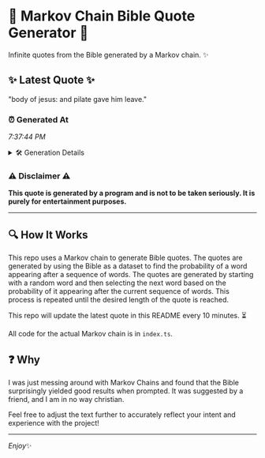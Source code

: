 # 📖 Markov Chain Bible Quote Generator 📖

Infinite quotes from the Bible generated by a Markov chain. ✨

## ✨ Latest Quote ✨
"body of jesus: and pilate gave him leave."

### ⏰ Generated At
*7:37:44 PM*

<details>
    <summary>🛠️ Generation Details</summary>
    <p>
        <strong>🌱 Seed:</strong> body<br>
        <strong>🔄 Iterations:</strong> 7<br>
        <strong>📜 Context History:</strong><br>[ body ]: of<br>[ body, of ]: jesus:<br>[ body, of, jesus: ]: and<br>[ body, of, jesus:, and ]: pilate<br>[ body, of, jesus:, and, pilate ]: gave<br>[ body, of, jesus:, and, pilate, gave ]: him<br>[ of, jesus:, and, pilate, gave, him ]: leave.<br>
    </p>
</details>

### ⚠️ Disclaimer ⚠️
**This quote is generated by a program and is not to be taken seriously. It is purely for entertainment purposes.**

---

## 🔍 How It Works

This repo uses a Markov chain to generate Bible quotes. The quotes are generated by using the Bible as a dataset to find the probability of a word appearing after a sequence of words. The quotes are generated by starting with a random word and then selecting the next word based on the probability of it appearing after the current sequence of words. This process is repeated until the desired length of the quote is reached.

This repo will update the latest quote in this README every 10 minutes. ⏳

All code for the actual Markov chain is in `index.ts`.

## ❓ Why

I was just messing around with Markov Chains and found that the Bible surprisingly yielded good results when prompted. 
It was suggested by a friend, and I am in no way christian.

Feel free to adjust the text further to accurately reflect your intent and experience with the project!

---

*Enjoy*✨
